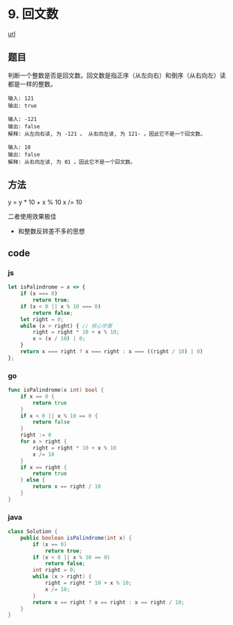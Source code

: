 # 9. 回文数

[url](https://leetcode-cn.com/problems/palindrome-number/)

## 题目

判断一个整数是否是回文数。回文数是指正序（从左向右）和倒序（从右向左）读都是一样的整数。

```
输入: 121
输出: true

输入: -121
输出: false
解释: 从左向右读, 为 -121 。 从右向左读, 为 121- 。因此它不是一个回文数。

输入: 10
输出: false
解释: 从右向左读, 为 01 。因此它不是一个回文数。
```

## 方法

y = y * 10 + x % 10
x /= 10

二者使用效果极佳
- 和整数反转差不多的思想

## code

### js

```js
let isPalindrome = x => {
    if (x === 0)
        return true;
    if (x < 0 || x % 10 === 0)
        return false;
    let right = 0;
    while (x > right) { // 核心步骤
        right = right * 10 + x % 10;
        x = (x / 10) | 0;
    }
    return x === right ? x === right : x === ((right / 10) | 0)
};
```

### go

```go
func isPalindrome(x int) bool {
	if x == 0 {
		return true
	}
	if x < 0 || x % 10 == 0 {
		return false
	}
	right := 0
	for x > right {
		right = right * 10 + x % 10
		x /= 10
	}
	if x == right {
		return true
	} else {
		return x == right / 10
	}
}
```

### java

```java
class Solution {
    public boolean isPalindrome(int x) {
        if (x == 0)
            return true;
        if (x < 0 || x % 10 == 0)
            return false;
        int right = 0;
        while (x > right) {
            right = right * 10 + x % 10;
            x /= 10;
        }
        return x == right ? x == right : x == right / 10;
    }
}
```

